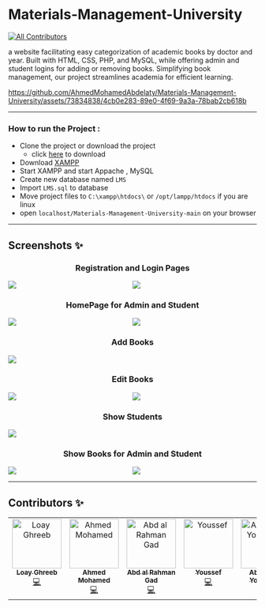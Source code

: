 # Materials-Management-University
<!-- ALL-CONTRIBUTORS-BADGE:START - Do not remove or modify this section -->
[![All Contributors](https://img.shields.io/badge/all_contributors-6-orange.svg?style=flat-square)](#contributors-)
<!-- ALL-CONTRIBUTORS-BADGE:END -->

a website facilitating easy categorization of academic books by doctor and year. Built with HTML, CSS, PHP, and MySQL, while offering admin and student logins for adding or removing books. Simplifying book management, our project streamlines academia for efficient learning.

https://github.com/AhmedMohamedAbdelaty/Materials-Management-University/assets/73834838/4cb0e283-89e0-4f69-9a3a-78bab2cb618b

--------

### How to run the Project : 

- Clone the project or download the project 
  - click [here](https://github.com/AhmedMohamedAbdelaty/Materials-Management-University/archive/refs/heads/main.zip) to download
- Download [XAMPP](https://www.apachefriends.org/download.html) 
- Start XAMPP and start Appache , MySQL
- Create new database named `LMS`
- Import `LMS.sql` to database
- Move project files to `C:\xampp\htdocs\` or `/opt/lampp/htdocs` if you are linux
- open `localhost/Materials-Management-University-main` on your browser

---------

## Screenshots ✨

<center>
   	<h3>Registration and Login Pages</h3>
    <div style="display:grid;grid-template-columns:repeat(2, 1fr);">     <img src="https://github.com/AhmedMohamedAbdelaty/Materials-Management-University/assets/73834838/06acedd8-d627-4a2e-9a2a-028459087f31
" />     <img src="https://github.com/AhmedMohamedAbdelaty/Materials-Management-University/assets/73834838/f19c1807-5a35-4e3b-9f69-6ef82d9678ea" /> </div>
    </center>
<center>
   	<h3>HomePage for Admin and Student</h3>
    <div style="display:grid;grid-template-columns:repeat(2, 1fr);">     <img src="https://github.com/AhmedMohamedAbdelaty/Materials-Management-University/assets/73834838/73faed57-ee41-4f17-b8ec-6d249b134321
" />     <img src="https://github.com/AhmedMohamedAbdelaty/Materials-Management-University/assets/73834838/1f6d018d-77d7-4722-af5b-93c026b84147" /> </div>
    </center>

<center>
   	<h3>Add Books</h3>
    <div style="display:grid;grid-template-columns:repeat(1, 1fr);">     <img src="https://github.com/AhmedMohamedAbdelaty/Materials-Management-University/assets/73834838/c8826eab-afc3-46b7-8d85-bae96f2bd57d
" />  </div>
    </center>

<center>
   	<h3>Edit Books</h3>
    <div style="display:grid;grid-template-columns:repeat(2, 1fr);">     <img src="https://github.com/AhmedMohamedAbdelaty/Materials-Management-University/assets/73834838/c2b4423c-f262-4750-bcb8-7fdefce2dd8a
" />     <img src="https://github.com/AhmedMohamedAbdelaty/Materials-Management-University/assets/73834838/57267d09-67e0-45f4-a348-12c66fa470e3" /> </div>
    </center>

<center>
   	<h3>Show Students</h3>
    <div style="display:grid;grid-template-columns:repeat(1, 1fr);">     <img src="https://github.com/AhmedMohamedAbdelaty/Materials-Management-University/assets/73834838/fa708ebb-c112-4b67-ae46-a663244efe3d
" />     </div>
    </center>

<center>
   	<h3>Show Books for Admin and Student</h3>
    <div style="display:grid;grid-template-columns:repeat(2, 1fr);">     <img src="https://github.com/AhmedMohamedAbdelaty/Materials-Management-University/assets/73834838/5471b7df-d5eb-4c8e-94e7-82417a80ff6a
" />     <img src="https://github.com/AhmedMohamedAbdelaty/Materials-Management-University/assets/73834838/48265ccb-bb95-4179-9b36-d0db003b9bdf" /> </div>
    </center>

-------------

## Contributors ✨

<!-- ALL-CONTRIBUTORS-LIST:START - Do not remove or modify this section -->
<!-- prettier-ignore-start -->
<!-- markdownlint-disable -->

<table>
  <tbody>
    <tr>
      <td align="center" valign="top" width="14.28%"><a href="https://github.com/loayghreeb"><img src="https://avatars.githubusercontent.com/u/52158423?v=4?s=100" width="100px;" alt="Loay Ghreeb"/><br /><sub><b>Loay Ghreeb</b></sub></a><br /><a href="https://github.com/AhmedMohamedAbdelaty/Materials-Management-University/commits?author=loayghreeb" title="Code">💻</a></td>
      <td align="center" valign="top" width="14.28%"><a href="https://github.com/AhmedMohamedAbdelaty"><img src="https://avatars.githubusercontent.com/u/73834838?v=4?s=100" width="100px;" alt="Ahmed Mohamed"/><br /><sub><b>Ahmed Mohamed</b></sub></a><br /><a href="https://github.com/AhmedMohamedAbdelaty/Materials-Management-University/commits?author=AhmedMohamedAbdelaty" title="Code">💻</a></td>
      <td align="center" valign="top" width="14.28%"><a href="https://github.com/AbdAlRahmanGad"><img src="https://avatars.githubusercontent.com/u/89566409?v=4?s=100" width="100px;" alt="Abd al Rahman Gad"/><br /><sub><b>Abd al Rahman Gad</b></sub></a><br /><a href="https://github.com/AhmedMohamedAbdelaty/Materials-Management-University/commits?author=AbdAlRahmanGad" title="Code">💻</a></td>
      <td align="center" valign="top" width="14.28%"><a href="https://github.com/youssefwaheed"><img src="https://avatars.githubusercontent.com/u/83561120?v=4?s=100" width="100px;" alt="Youssef"/><br /><sub><b>Youssef</b></sub></a><br /><a href="https://github.com/AhmedMohamedAbdelaty/Materials-Management-University/commits?author=youssefwaheed" title="Code">💻</a></td>
      <td align="center" valign="top" width="14.28%"><a href="https://github.com/Abdallah-Younes10"><img src="https://avatars.githubusercontent.com/u/132548360?v=4?s=100" width="100px;" alt="Abdallah-Younes10"/><br /><sub><b>Abdallah-Younes10</b></sub></a><br /><a href="https://github.com/AhmedMohamedAbdelaty/Materials-Management-University/commits?author=Abdallah-Younes10" title="Code">💻</a></td>
      <td align="center" valign="top" width="14.28%"><a href="https://github.com/OmarEid22"><img src="https://avatars.githubusercontent.com/u/95667747?v=4?s=100" width="100px;" alt="OmarEid22"/><br /><sub><b>OmarEid22</b></sub></a><br /><a href="https://github.com/AhmedMohamedAbdelaty/Materials-Management-University/commits?author=OmarEid22" title="Code">💻</a></td>
    </tr>
  </tbody>
</table>

<!-- markdownlint-restore -->
<!-- prettier-ignore-end -->

<!-- ALL-CONTRIBUTORS-LIST:END -->
